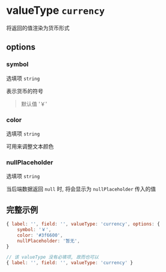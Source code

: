 # valueType `currency`

将返回的值渲染为货币形式

## options

### symbol

选填项 `string`

表示货币的符号

> 默认值 '￥'

### color

选填项 `string`

可用来调整文本颜色

### nullPlaceholder

选填项 `string`

当后端数据返回 `null` 时, 将会显示为 `nullPlaceholder` 传入的值

## 完整示例

```javascript
{ label: '', field: '', valueType: 'currency', options: {
    symbol: '￥',
    color: '#3f6600',
    nullPlaceholder: '暂无',
}

// 该 valueType 没有必填项, 故而也可以
{ label: '', field: '', valueType: 'currency' }
```
